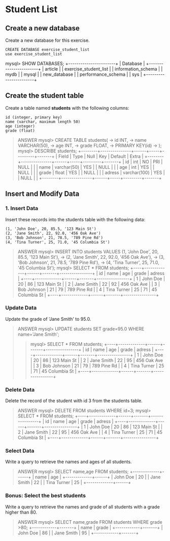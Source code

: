 # Student List

## Create a new database
Create a new database for this exercise.
```
CREATE DATABASE exercise_student_list
use exercise_student_list
```
mysql> SHOW DATABASES;
+-----------------------+
| Database              |
+-----------------------+
| article               |
| exercise_student_list |
| information_schema    |
| mydb                  |
| mysql                 |
| new_database          |
| performance_schema    |
| sys                   |
+-----------------------+


## Create the student table
Create a table named **students** with the following columns:  
```
id (integer, primary key)  
name (varchar, maximum length 50)  
age (integer)  
grade (float)  
```

> ANSWER
> mysql> CREATE TABLE students(
    -> id INT,
    -> name VARCHAR(50),
    -> age INT,
    -> grade FLOAT,
    -> PRIMARY KEY(id)
    -> );
> mysql> DESCRIBE students;
+--------+---------------+------+-----+---------+-------+
| Field  | Type          | Null | Key | Default | Extra |
+--------+---------------+------+-----+---------+-------+
| id     | int           | NO   | PRI | NULL    |       |
| name   | varchar(50)   | YES  |     | NULL    |       |
| age    | int           | YES  |     | NULL    |       |
| grade  | float         | YES  |     | NULL    |       |
| adress | varchar(100)  | YES  |     | NULL    |       |
+--------+---------------+------+-----+---------+-------+


## Insert and Modify Data
### 1. Insert Data
Insert these records into the students table with the following data:
```
(1, 'John Doe', 20, 85.5, '123 Main St')
(2, 'Jane Smith', 22, 92.0, '456 Oak Ave')
(3, 'Bob Johnson', 21, 78.5, '789 Pine Rd')
(4, 'Tina Turner', 25, 71.0, '45 Columbia St')
```

> ANSWER
> mysql> INSERT INTO students VALUES (1, 'John Doe', 20, 85.5, '123 Main St'),
    -> (2, 'Jane Smith', 22, 92.0, '456 Oak Ave'),
    -> (3, 'Bob Johnson', 21, 78.5, '789 Pine Rd'),
    -> (4, 'Tina Turner', 25, 71.0, '45 Columbia St');
> mysql> SELECT * FROM students;
+----+-------------+------+-------+----------------+
| id | name        | age  | grade | adress         |
+----+-------------+------+-------+----------------+
|  1 | John Doe    |   20 |    86 | 123 Main St    |
|  2 | Jane Smith  |   22 |    92 | 456 Oak Ave    |
|  3 | Bob Johnson |   21 |    79 | 789 Pine Rd    |
|  4 | Tina Turner |   25 |    71 | 45 Columbia St |
+----+-------------+------+-------+----------------+



### Update Data
Update the grade of 'Jane Smith' to 95.0.

> ANSWER
> mysql> UPDATE students SET grade=95.0 WHERE name='Jane Smith';
> > mysql> SELECT * FROM students;
+----+-------------+------+-------+----------------+
| id | name        | age  | grade | adress         |
+----+-------------+------+-------+----------------+
|  1 | John Doe    |   20 |    86 | 123 Main St    |
|  2 | Jane Smith  |   22 |    95 | 456 Oak Ave    |
|  3 | Bob Johnson |   21 |    79 | 789 Pine Rd    |
|  4 | Tina Turner |   25 |    71 | 45 Columbia St |
+----+-------------+------+-------+----------------+

### Delete Data
Delete the record of the student with id 3 from the students table.

> ANSWER
mysql> DELETE FROM students WHERE id=3;
mysql> SELECT * FROM students;
+----+-------------+------+-------+----------------+
| id | name        | age  | grade | adress         |
+----+-------------+------+-------+----------------+
|  1 | John Doe    |   20 |    86 | 123 Main St    |
|  2 | Jane Smith  |   22 |    95 | 456 Oak Ave    |
|  4 | Tina Turner |   25 |    71 | 45 Columbia St |
+----+-------------+------+-------+----------------+


 

### Select Data
Write a query to retrieve the names and ages of all students.  

> ANSWER
> mysql> SELECT name,age  FROM students;
+-------------+------+
| name        | age  |
+-------------+------+
| John Doe    |   20 |
| Jane Smith  |   22 |
| Tina Turner |   25 |
+-------------+------+ 

### Bonus: Select the best students
Write a query to retrieve the names and grade of all students with a grade higher than 80.

> ANSWER
> mysql> SELECT name,grade FROM students WHERE grade >80;
+------------+-------+
| name       | grade |
+------------+-------+
| John Doe   |    86 |
| Jane Smith |    95 |
+------------+-------+


